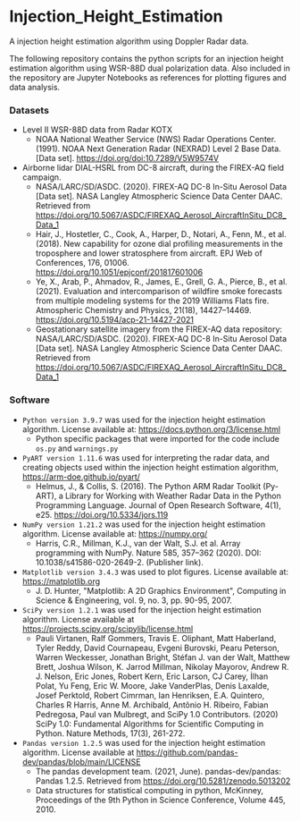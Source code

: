 # Injection_Height_Estimation
A injection height estimation algorithm using Doppler Radar data. 

The following repository contains the python scripts for an injection height estimation algorithm using WSR-88D dual polarization data. Also included in the repository are Jupyter Notebooks as references for plotting figures and data analysis. 

### Datasets
- Level II WSR-88D data from Radar KOTX
  - NOAA National Weather Service (NWS) Radar Operations Center. (1991). NOAA Next Generation Radar (NEXRAD) Level 2 Base Data. [Data set]. https://doi.org/doi:10.7289/V5W9574V
- Airborne lidar DIAL-HSRL from DC-8 aircraft, during the FIREX-AQ field campaign.
  - NASA/LARC/SD/ASDC. (2020). FIREX-AQ DC-8 In-Situ Aerosol Data [Data set]. NASA Langley Atmospheric Science Data Center DAAC. Retrieved from https://doi.org/10.5067/ASDC/FIREXAQ_Aerosol_AircraftInSitu_DC8_Data_1
  - Hair, J., Hostetler, C., Cook, A., Harper, D., Notari, A., Fenn, M., et al. (2018). New capability for ozone dial profiling measurements in the troposphere and lower stratosphere from aircraft. EPJ Web of Conferences, 176, 01006. https://doi.org/10.1051/epjconf/201817601006
  - Ye, X., Arab, P., Ahmadov, R., James, E., Grell, G. A., Pierce, B., et al. (2021). Evaluation and intercomparison of wildfire smoke forecasts from multiple modeling systems for the 2019 Williams Flats fire. Atmospheric Chemistry and Physics, 21(18), 14427–14469. https://doi.org/10.5194/acp-21-14427-2021
  - Geostationary satellite imagery from the FIREX-AQ data repository: NASA/LARC/SD/ASDC. (2020). FIREX-AQ DC-8 In-Situ Aerosol Data [Data set]. NASA Langley Atmospheric Science Data Center DAAC. Retrieved from https://doi.org/10.5067/ASDC/FIREXAQ_Aerosol_AircraftInSitu_DC8_Data_1
  

### Software
- `Python version 3.9.7` was used for the injection height estimation algorithm. License available at: https://docs.python.org/3/license.html
  - Python specific packages that were imported for the code include `os.py` and `warnings.py`
- `PyART version 1.11.6` was used for interpreting the radar data, and creating objects used within the injection height estimation algorithm, https://arm-doe.github.io/pyart/
  - Helmus, J., & Collis, S. (2016). The Python ARM Radar Toolkit (Py-ART), a Library for Working with Weather Radar Data in the Python Programming Language. Journal of Open Research Software, 4(1), e25. https://doi.org/10.5334/jors.119
- `NumPy version 1.21.2` was used for the injection height estimation algorithm. License available at: https://numpy.org/
  - Harris, C.R., Millman, K.J., van der Walt, S.J. et al. Array programming with NumPy. Nature 585, 357–362 (2020). DOI: 10.1038/s41586-020-2649-2. (Publisher link).
- `Matplotlib version 3.4.3` was used to plot figures. License available at: https://matplotlib.org 
  - J. D. Hunter, "Matplotlib: A 2D Graphics Environment", Computing in Science & Engineering, vol. 9, no. 3, pp. 90-95, 2007.
- `SciPy version 1.2.1` was used for the injection height estimation algorithm. License available at https://projects.scipy.org/scipylib/license.html
  - Pauli Virtanen, Ralf Gommers, Travis E. Oliphant, Matt Haberland, Tyler Reddy, David Cournapeau, Evgeni Burovski, Pearu Peterson, Warren Weckesser, Jonathan Bright, Stéfan J. van der Walt, Matthew Brett, Joshua Wilson, K. Jarrod Millman, Nikolay Mayorov, Andrew R. J. Nelson, Eric Jones, Robert Kern, Eric Larson, CJ Carey, İlhan Polat, Yu Feng, Eric W. Moore, Jake VanderPlas, Denis Laxalde, Josef Perktold, Robert Cimrman, Ian Henriksen, E.A. Quintero, Charles R Harris, Anne M. Archibald, Antônio H. Ribeiro, Fabian Pedregosa, Paul van Mulbregt, and SciPy 1.0 Contributors. (2020) SciPy 1.0: Fundamental Algorithms for Scientific Computing in Python. Nature Methods, 17(3), 261-272.
- `Pandas version 1.2.5` was used for the injection height estimation algorithm. License available at https://github.com/pandas-dev/pandas/blob/main/LICENSE
  - The pandas development team. (2021, June). pandas-dev/pandas: Pandas 1.2.5. Retrieved from https://doi.org/10.5281/zenodo.5013202
  - Data structures for statistical computing in python, McKinney, Proceedings of the 9th Python in Science Conference, Volume 445, 2010.
  

